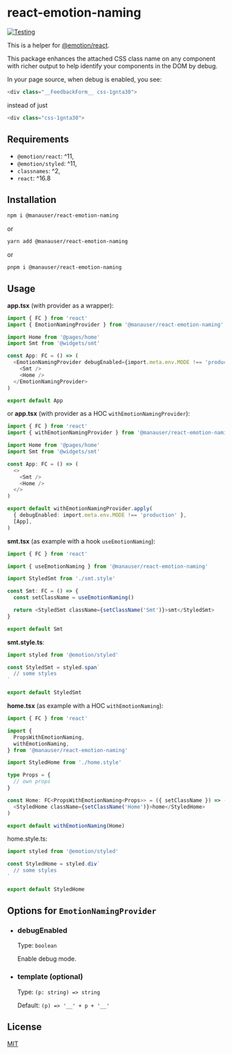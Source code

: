 # react-emotion-naming

[![Testing](https://github.com/manastack/react-emotion-naming/actions/workflows/test.yml/badge.svg)](https://github.com/manastack/react-emotion-naming/actions/workflows/test.yml)

This is a helper for [@emotion/react](https://www.npmjs.com/package/@emotion/react).

This package enhances the attached CSS class name on any component with richer output to help identify your components in the DOM by debug.

In your page source, when debug is enabled, you see:

```typescript jsx
<div class="__FeedbackForm__ css-1gnta30">
```

instead of just

```typescript jsx
<div class="css-1gnta30">
```

## Requirements

- `@emotion/react`: ^11,
- `@emotion/styled`: ^11,
- `classnames`: ^2,
- `react`: ^16.8

## Installation

```bash
npm i @manauser/react-emotion-naming
```

or

```bash
yarn add @manauser/react-emotion-naming
```

or

```bash
pnpm i @manauser/react-emotion-naming
```

## Usage

**app.tsx** (with provider as a wrapper):

```typescript jsx
import { FC } from 'react'
import { EmotionNamingProvider } from '@manauser/react-emotion-naming'

import Home from '@pages/home'
import Smt from '@widgets/smt'

const App: FC = () => (
  <EmotionNamingProvider debugEnabled={import.meta.env.MODE !== 'production'}>
    <Smt />
    <Home />
  </EmotionNamingProvider>
)

export default App
```

or **app.tsx** (with provider as a HOC `withEmotionNamingProvider`):

```typescript jsx
import { FC } from 'react'
import { withEmotionNamingProvider } from '@manauser/react-emotion-naming'

import Home from '@pages/home'
import Smt from '@widgets/smt'

const App: FC = () => (
  <>
    <Smt />
    <Home />
  </>
)

export default withEmotionNamingProvider.apply(
  { debugEnabled: import.meta.env.MODE !== 'production' },
  [App],
)
```

**smt.tsx** (as example with a hook `useEmotionNaming`):

```typescript jsx
import { FC } from 'react'

import { useEmotionNaming } from '@manauser/react-emotion-naming'

import StyledSmt from './smt.style'

const Smt: FC = () => {
  const setClassName = useEmotionNaming()

  return <StyledSmt className={setClassName('Smt')}>smt</StyledSmt>
}

export default Smt
```

**smt.style.ts**:

```typescript jsx
import styled from '@emotion/styled'

const StyledSmt = styled.span`
  // some styles
`

export default StyledSmt
```

**home.tsx** (as example with a HOC `withEmotionNaming`):

```typescript jsx
import { FC } from 'react'

import {
  PropsWithEmotionNaming,
  withEmotionNaming,
} from '@manauser/react-emotion-naming'

import StyledHome from './home.style'

type Props = {
  // own props
}

const Home: FC<PropsWithEmotionNaming<Props>> = ({ setClassName }) => (
  <StyledHome className={setClassName('Home')}>home</StyledHome>
)

export default withEmotionNaming(Home)
```

home.style.ts:

```typescript jsx
import styled from '@emotion/styled'

const StyledHome = styled.div`
  // some styles
`

export default StyledHome
```

## Options for `EmotionNamingProvider`

- ### debugEnabled

  Type: `boolean`

  Enable debug mode.

- ### template (optional)

  Type: `(p: string) => string`

  Default: `(p) => '__' + p + '__'`

## License

[MIT](https://choosealicense.com/licenses/mit/)
